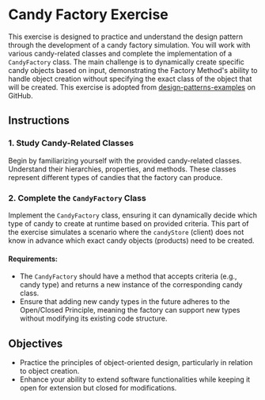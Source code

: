 # Candy Factory Exercise

This exercise is designed to practice and understand the design pattern through the development of a candy factory simulation. You will work with various candy-related classes and complete the implementation of a `CandyFactory` class. The main challenge is to dynamically create specific candy objects based on input, demonstrating the Factory Method's ability to handle object creation without specifying the exact class of the object that will be created. This exercise is adopted from [design-patterns-examples](https://github.com/ZapDos7/design-patterns-examples) on GitHub.

## Instructions

### 1. Study Candy-Related Classes

Begin by familiarizing yourself with the provided candy-related classes. Understand their hierarchies, properties, and methods. These classes represent different types of candies that the factory can produce.

### 2. Complete the `CandyFactory` Class

Implement the `CandyFactory` class, ensuring it can dynamically decide which type of candy to create at runtime based on provided criteria. This part of the exercise simulates a scenario where the `candyStore` (client) does not know in advance which exact candy objects (products) need to be created.

#### Requirements:

- The `CandyFactory` should have a method that accepts criteria (e.g., candy type) and returns a new instance of the corresponding candy class.
- Ensure that adding new candy types in the future adheres to the Open/Closed Principle, meaning the factory can support new types without modifying its existing code structure.

## Objectives

- Practice the principles of object-oriented design, particularly in relation to object creation.
- Enhance your ability to extend software functionalities while keeping it open for extension but closed for modifications.

